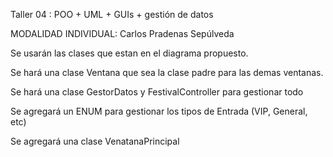 Taller 04 : POO + UML + GUIs + gestión de datos

MODALIDAD INDIVIDUAL: Carlos Pradenas Sepúlveda

Se usarán las clases que estan en el diagrama propuesto. 

Se hará una clase Ventana que sea la clase padre para las demas
ventanas.

Se hará una clase GestorDatos y FestivalController para gestionar todo

Se agregará un ENUM para gestionar los tipos de Entrada (VIP, General, etc)

Se agregará una clase VenatanaPrincipal

